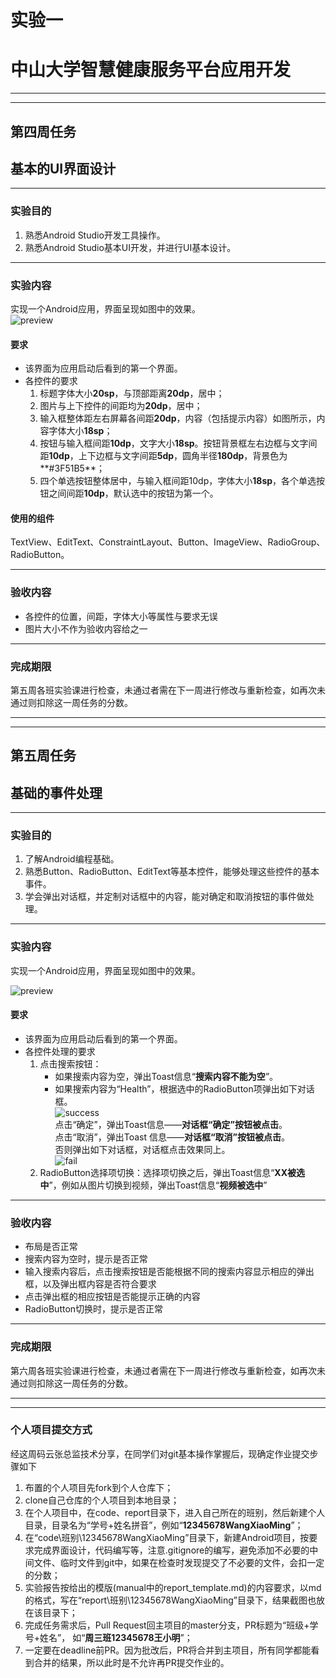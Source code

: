 # 实验一
# 中山大学智慧健康服务平台应用开发

---  

---  

## 第四周任务  
## 基本的UI界面设计

---
  
### 实验目的
   1. 熟悉Android Studio开发工具操作。  
   2. 熟悉Android Studio基本UI开发，并进行UI基本设计。
   
---

### 实验内容
实现一个Android应用，界面呈现如图中的效果。  
 ![preview](https://gitee.com/code_sysu/PersonalProject1/raw/master/manual/images/preview.jpg) 

#### 要求  
* 该界面为应用启动后看到的第一个界面。  
* 各控件的要求
   1. 标题字体大小**20sp**，与顶部距离**20dp**，居中；
   2. 图片与上下控件的间距均为**20dp**，居中；  
   3. 输入框整体距左右屏幕各间距**20dp**，内容（包括提示内容）如图所示，内容字体大小**18sp**；  
   4. 按钮与输入框间距**10dp**，文字大小**18sp**。按钮背景框左右边框与文字间距**10dp**，上下边框与文字间距**5dp**，圆角半径**180dp**，背景色为**#3F51B5**；  
   5. 四个单选按钮整体居中，与输入框间距10dp，字体大小**18sp**，各个单选按钮之间间距**10dp**，默认选中的按钮为第一个。

#### 使用的组件
TextView、EditText、ConstraintLayout、Button、ImageView、RadioGroup、RadioButton。 

---

### 验收内容
* 各控件的位置，间距，字体大小等属性与要求无误
* 图片大小不作为验收内容给之一

---

### 完成期限
第五周各班实验课进行检查，未通过者需在下一周进行修改与重新检查，如再次未通过则扣除这一周任务的分数。

---

---
## 第五周任务
## 基础的事件处理
---
### 实验目的
   1. 了解Android编程基础。  
   2. 熟悉Button、RadioButton、EditText等基本控件，能够处理这些控件的基本事件。
   3. 学会弹出对话框，并定制对话框中的内容，能对确定和取消按钮的事件做处理。
   
---

### 实验内容
实现一个Android应用，界面呈现如图中的效果。  

![preview](https://gitee.com/code_sysu/PersonalProject1/raw/master/manual/images/preview.jpg)  
#### 要求  
* 该界面为应用启动后看到的第一个界面。  
* 各控件处理的要求
   1. 点击搜索按钮：
      * 如果搜索内容为空，弹出Toast信息“**搜索内容不能为空**”。
      * 如果搜索内容为“Health”，根据选中的RadioButton项弹出如下对话框。  
![success](https://gitee.com/code_sysu/PersonalProject1/raw/master/manual/images/success.jpg)  
点击“确定”，弹出Toast信息——**对话框“确定”按钮被点击**。  
点击“取消”，弹出Toast 信息——**对话框“取消”按钮被点击**。  
否则弹出如下对话框，对话框点击效果同上。  
![fail](https://gitee.com/code_sysu/PersonalProject1/raw/master/manual/images/fail.jpg)  
   2. RadioButton选择项切换：选择项切换之后，弹出Toast信息“**XX被选中**”，例如从图片切换到视频，弹出Toast信息“**视频被选中**”  

---

### 验收内容
* 布局是否正常
* 搜索内容为空时，提示是否正常
* 输入搜索内容后，点击搜索按钮是否能根据不同的搜索内容显示相应的弹出框，以及弹出框内容是否符合要求
* 点击弹出框的相应按钮是否能提示正确的内容
* RadioButton切换时，提示是否正常

---

### 完成期限
第六周各班实验课进行检查，未通过者需在下一周进行修改与重新检查，如再次未通过则扣除这一周任务的分数。

---

---

### 个人项目提交方式
经这周码云张总监技术分享，在同学们对git基本操作掌握后，现确定作业提交步骤如下
1. 布置的个人项目先fork到个人仓库下；
2. clone自己仓库的个人项目到本地目录；
3. 在个人项目中，在code、report目录下，进入自己所在的班别，然后新建个人目录，目录名为“学号+姓名拼音”，例如“**12345678WangXiaoMing**”；
4. 在“code\班别\12345678WangXiaoMing”目录下，新建Android项目，按要求完成界面设计，代码编写等，注意.gitignore的编写，避免添加不必要的中间文件、临时文件到git中，如果在检查时发现提交了不必要的文件，会扣一定的分数；
5. 实验报告按给出的模版(manual中的report_template.md)的内容要求，以md的格式，写在“report\班别\12345678WangXiaoMing”目录下，结果截图也放在该目录下；
6. 完成任务需求后，Pull Request回主项目的master分支，PR标题为“班级+学号+姓名”， 如“**周三班12345678王小明**”；
7. 一定要在deadline前PR。因为批改后，PR将合并到主项目，所有同学都能看到合并的结果，所以此时是不允许再PR提交作业的。